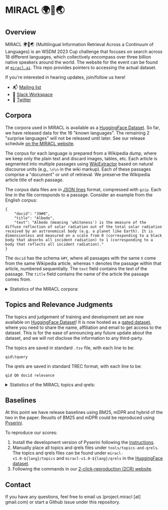 # MIRACL 🌍🙌🌏

## Overview

MIRACL 🌍🙌🌏 (Multilingual Information Retrieval Across a Continuum of Languages) is an WSDM 2023 Cup challenge that focuses on search across 18 different languages, which collectively encompass over three billion native speakers around the world.
The website for the event can be found at [`miracl.ai`](http://miracl.ai).
This repo provides pointers to accessing the actual dataset.

If you're interested in hearing updates, join/follow us here!
- 📬 [Mailing list](https://forms.gle/aCbjRQ9CPeXViWcaA)
- 💬 [Slack Workspace](https://join.slack.com/t/slack-zlr3806/shared_invite/zt-1i2xm1602-kSoVt0MUNUSDln_VMoMHDg)
- 📣 [Twitter](https://twitter.com/project_miracl?s=21&t=Qf9LrVerhhN1hsXs1gdWhw)

## Corpora

The corpora used in MIRACL is available as a [HuggingFace Dataset](https://huggingface.co/datasets/miracl/miracl-corpus).
So far, we have released data for the 16 "known languages".
The remaining 2 "surprise languages" will not be released until later.
See our release schedule [on the MIRACL website](http://miracl.ai).

The corpus for each language is prepared from a Wikipedia dump, where we keep only the plain text and discard images, tables, etc.
Each article is segmented into multiple passages using [WikiExtractor](https://github.com/attardi/wikiextractor) based on natural discourse units (e.g., `\n\n` in the wiki markup).
Each of these passages comprise a "document" or unit of retrieval.
We preserve the Wikipedia article title of each passage.

The corpus data files are in [JSON lines](https://jsonlines.org/) format, compressed with `gzip`.
Each line in the file corresponds to a passage.
Consider an example from the English corpus:

```
{
    "docid": "39#0",
    "title": "Albedo", 
    "text": "Albedo (meaning 'whiteness') is the measure of the diffuse reflection of solar radiation out of the total solar radiation received by an astronomical body (e.g. a planet like Earth). It is dimensionless and measured on a scale from 0 (corresponding to a black body that absorbs all incident radiation) to 1 (corresponding to a body that reflects all incident radiation)."
}
```

The `docid` has the schema `X#Y`, where all passages with the same `X` come from the same Wikipedia article, whereas `Y` denotes the passage within that article, numbered sequentially.
The `text` field contains the text of the passage.
The `title` field contains the name of the article the passage comes from.

<details>
<summary>Statistics of the MIRACL corpora:</summary>

| Language        | # of Passages | # of Articles | Links | Raw Wiki Dump |
|:----------------|--------------:|--------------:|:------|:------|
| Arabic (ar)     |     2,061,414 |       656,982 | [🤗](https://huggingface.co/datasets/miracl/miracl-corpus/tree/main/miracl-corpus-v1.0-ar) | [🌏](https://archive.org/download/arwiki-20190201/arwiki-20190201-pages-articles-multistream.xml.bz2)
| Bengali (bn)    |       297,265 |        63,762 | [🤗](https://huggingface.co/datasets/miracl/miracl-corpus/tree/main/miracl-corpus-v1.0-bn) | [🌏](https://archive.org/download/bnwiki-20190201/bnwiki-20190201-pages-articles-multistream.xml.bz2)
| English (en)    |    32,893,221 |     5,758,285 | [🤗](https://huggingface.co/datasets/miracl/miracl-corpus/tree/main/miracl-corpus-v1.0-en) | [🌏](https://archive.org/download/enwiki-20190201/enwiki-20190201-pages-articles-multistream.xml.bz2)
| Spanish (es)    |    10,373,953 |     1,669,181 | [🤗](https://huggingface.co/datasets/miracl/miracl-corpus/tree/main/miracl-corpus-v1.0-es) | [🌏](https://archive.org/download/eswiki-20220301/eswiki-20220301-pages-articles-multistream.xml.bz2)
| Persian (fa)    |     2,207,172 |       857,827 | [🤗](https://huggingface.co/datasets/miracl/miracl-corpus/tree/main/miracl-corpus-v1.0-fa) | [🌏](https://archive.org/download/fawiki-20220301/fawiki-20220301-pages-articles-multistream.xml.bz2)
| Finnish (fi)    |     1,883,509 |       447,815 | [🤗](https://huggingface.co/datasets/miracl/miracl-corpus/tree/main/miracl-corpus-v1.0-fi) | [🌏](https://archive.org/download/fiwiki-20190201/fiwiki-20190201-pages-articles-multistream.xml.bz2)
| French (fr)     |    14,636,953 |     2,325,608 | [🤗](https://huggingface.co/datasets/miracl/miracl-corpus/tree/main/miracl-corpus-v1.0-fr) | [🌏](https://archive.org/download/frwiki-20220301/frwiki-20220301-pages-articles-multistream.xml.bz2)
| Hindi (hi)      |       506,264 |       148,107 | [🤗](https://huggingface.co/datasets/miracl/miracl-corpus/tree/main/miracl-corpus-v1.0-hi) | [🌏](https://archive.org/download/hiwiki-20220301/hiwiki-20220301-pages-articles-multistream.xml.bz2)
| Indonesian (id) |     1,446,315 |       446,330 | [🤗](https://huggingface.co/datasets/miracl/miracl-corpus/tree/main/miracl-corpus-v1.0-id) | [🌏](https://archive.org/download/idwiki-20190201/idwiki-20190201-pages-articles-multistream.xml.bz2)
| Japanese (ja)   |     6,953,614 |     1,133,444 | [🤗](https://huggingface.co/datasets/miracl/miracl-corpus/tree/main/miracl-corpus-v1.0-ja) | [🌏](https://archive.org/download/jawiki-20190201/jawiki-20190201-pages-articles-multistream.xml.bz2)
| Korean (ko)     |     1,486,752 |       437,373 | [🤗](https://huggingface.co/datasets/miracl/miracl-corpus/tree/main/miracl-corpus-v1.0-ko) | [🌏](https://archive.org/download/kowiki-20190201/kowiki-20190201-pages-articles-multistream.xml.bz2)
| Russian (ru)    |     9,543,918 |     1,476,045 | [🤗](https://huggingface.co/datasets/miracl/miracl-corpus/tree/main/miracl-corpus-v1.0-ru) | [🌏](https://archive.org/download/ruwiki-20190201/ruwiki-20190201-pages-articles-multistream.xml.bz2)
| Swahili (sw)    |       131,924 |        47,793 | [🤗](https://huggingface.co/datasets/miracl/miracl-corpus/tree/main/miracl-corpus-v1.0-sw) | [🌏](https://archive.org/download/swwiki-20190201/swwiki-20190201-pages-articles-multistream.xml.bz2)
| Telugu (te)     |       518,079 |        66,353 | [🤗](https://huggingface.co/datasets/miracl/miracl-corpus/tree/main/miracl-corpus-v1.0-te) | [🌏](https://archive.org/download/tewiki-20190201/tewiki-20190201-pages-articles-multistream.xml.bz2)
| Thai (th)       |       542,166 |       128,179 | [🤗](https://huggingface.co/datasets/miracl/miracl-corpus/tree/main/miracl-corpus-v1.0-th) | [🌏](https://archive.org/download/thwiki-20190101/thwiki-20190101-pages-articles-multistream.xml.bz2)
| Chinese (zh)    |     4,934,368 |     1,246,389 | [🤗](https://huggingface.co/datasets/miracl/miracl-corpus/tree/main/miracl-corpus-v1.0-zh) | [🌏](https://archive.org/download/zhwiki-20220301/zhwiki-20220301-pages-articles-multistream.xml.bz2)
</details>


## Topics and Relevance Judgments

The topics and judgement of training and development set are now available on [HuggingFace Dataset](https://huggingface.co/datasets/miracl/miracl)! It is now hosted as a [gated dataset](https://huggingface.co/docs/hub/datasets-gated), where you need to share the name, affiliation and email to get access to the dataset. This is for the ease of announcing any future update about the dataset, and we will not disclose the information to any third-party.

The topics are saved in standard `.tsv` file, with each line to be:
```
qid\tquery
```

The qrels are saved in standard TREC format, with each line to be:
```
qid Q0 docid relevance
```

<!-- The data (corpora, topics, and judgement) are also accessible using HuggingFace datasets interface. Please read the dataset card for details.  -->

<details>
<summary>Statistics of the MIRACL topics and qrels:</summary>
The following table contains the number of queries (`#Q`) and the number of judgments (`#J`) in each (language, split) combination,
where the judgments include both positive and negative labels.

| Lang | Train |        |  Dev  |        |
|:----:|:-----:|:------:|:-----:|:------:|
|      | **#Q**| **#J** |**#Q** |**#J**  |
|  ar  | 3,495 | 25,382 | 2,896 | 29,197 |
|  bn  | 1,631 | 16,754 |   411 |  4,206 |
|  en  | 2,863 | 29,416 |   799 |  8,350 |
|  es  | 2,162 | 21,531 |   648 |  6,443 |
|  fa  | 2,107 | 21,844 |   632 |  6,571 |
|  fi  | 2,897 | 20,350 | 1,271 | 12,008 |
|  fr  | 1,143 | 11,426 |   343 |  3,429 |
|  hi  | 1,169 | 11,668 |   350 |  3,494 |
|  id  | 4,071 | 41,358 |   960 |  9,668 |
|  ja  | 3,477 | 34,387 |   860 |  8,354 |
|  ko  |   868 | 12,767 |   213 |  3,057 |
|  ru  | 4,683 | 33,921 | 1,252 | 13,100 |
|  sw  | 1,901 |  9,359 |   482 |  5,092 |
|  te  | 3,452 | 18,608 |   828 |  1,606 |
|  th  | 2,972 | 21,293 |   733 |  7,573 |
|  zh  | 1,312 | 13,113 |   393 |  3,928 |

</details>



## Baselines
At this point we have release baselines using BM25, mDPR and hybrid of the two in the paper. 
Reuslts of BM25 and mDPR could be reproduced using [Pyserini](https://github.com/castorini/pyserini).

To reproduce our scores:
1. Install the development version of Pyserini following the [instructions](https://github.com/castorini/pyserini/blob/master/docs/installation.md#development-installation).
2. Manually place all topics and qrels files under `tools/topics-and-qrels`. The topics and qrels files can be found under `miracl-v1.0-${lang}/topics` and `miracl-v1.0-${lang}/qrels` in the [HuggingFace dataset](https://huggingface.co/datasets/miracl/miracl). 
3. Following the commands in our [2-click-reproduction (2CR) website](https://castorini.github.io/pyserini/2cr/miracl.html).

## Contact

If you have any questions, feel free to email us (project.miracl [at] gmail.com) or start a Github issue under this repository. 
